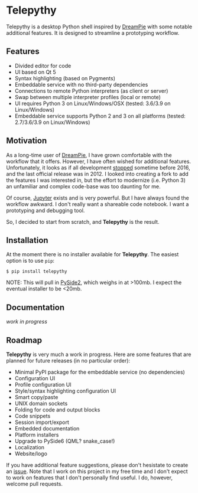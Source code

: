 # Telepythy

Telepythy is a desktop Python shell inspired by [DreamPie][1] with some notable additional features. It is designed to streamline a prototyping workflow.

## Features

* Divided editor for code
* UI based on Qt 5
* Syntax highlighting (based on Pygments)
* Embeddable service with no third-party dependencies
* Connections to remote Python interpreters (as client or server)
* Swap between multiple interpreter profiles (local or remote)
* UI requires Python 3 on Linux/Windows/OSX (tested: 3.6/3.9 on Linux/Windows)
* Embeddable service supports Python 2 and 3 on all platforms (tested: 2.7/3.6/3.9 on Linux/Windows)

## Motivation

As a long-time user of [DreamPie][1], I have grown comfortable with the workflow that it offers. However, I have often wished for additional features. Unfortunately, it looks as if all development [stopped][2] sometime before 2016, and the last official release was in 2012. I looked into creating a fork to add the features I was interested in, but the effort to modernize (i.e. Python 3) an unfamiliar and complex code-base was too daunting for me.

Of course, [Jupyter][3] exists and is very powerful. But I have always found the workflow awkward. I don't really want a shareable code notebook. I want a prototyping and debugging tool.

So, I decided to start from scratch, and **Telepythy** is the result.

## Installation

At the moment there is no installer available for **Telepythy**. The easiest option is to use `pip`:

```shell
$ pip install telepythy
```

NOTE: This will pull in [PySide2][4], which weighs in at >100mb. I expect the eventual installer to be <20mb.

## Documentation

*work in progress*

## Roadmap

**Telepythy** is very much a work in progress. Here are some features that are planned for future releases (in no particular order):

* Minimal PyPI package for the embeddable service (no dependencies)
* Configuration UI
* Profile configuration UI
* Style/syntax highlighting configuration UI
* Smart copy/paste
* UNIX domain sockets
* Folding for code and output blocks
* Code snippets
* Session import/export
* Embedded documentation
* Platform installers
* Upgrade to PySide6 (QML? snake_case!)
* Localization
* Website/logo

If you have additional feature suggestions, please don't hesistate to create an [issue][5]. Note that I work on this project in my free time and I don't expect to work on features that I don't personally find useful. I do, however, welcome pull requests.

[1]: http://www.dreampie.org/
[2]: https://github.com/noamraph/dreampie/issues/65
[3]: https://jupyter.org/
[4]: https://wiki.qt.io/Qt_for_Python
[5]: https://github.com/dhagrow/telepythy/issues/new
